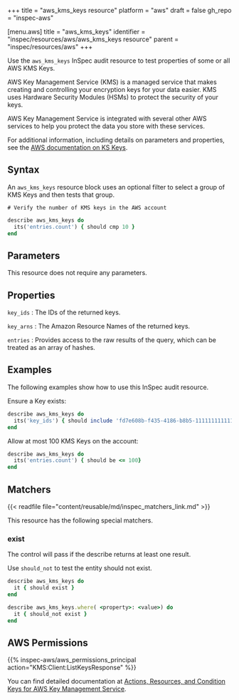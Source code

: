 +++
title = "aws_kms_keys resource"
platform = "aws"
draft = false
gh_repo = "inspec-aws"

[menu.aws]
title = "aws_kms_keys"
identifier = "inspec/resources/aws/aws_kms_keys resource"
parent = "inspec/resources/aws"
+++

Use the `aws_kms_keys` InSpec audit resource to test properties of some or all AWS KMS Keys.

AWS Key Management Service (KMS) is a managed service that makes creating and controlling your encryption keys for your data easier. KMS uses Hardware Security Modules (HSMs) to protect the security of your keys.

AWS Key Management Service is integrated with several other AWS services to help you protect the data you store with these services.

For additional information, including details on parameters and properties, see the [AWS documentation on KS Keys](https://docs.aws.amazon.com/kms/latest/developerguide/getting-started.html).

## Syntax

An `aws_kms_keys` resource block uses an optional filter to select a group of KMS Keys and then tests that group.

    # Verify the number of KMS keys in the AWS account

```ruby
describe aws_kms_keys do
  its('entries.count') { should cmp 10 }
end
```

## Parameters

This resource does not require any parameters.

## Properties

`key_ids`
: The IDs of the returned keys.

`key_arns`
: The Amazon Resource Names of the returned keys.

`entries`
: Provides access to the raw results of the query, which can be treated as an array of hashes.

## Examples

The following examples show how to use this InSpec audit resource.

Ensure a Key exists:

```ruby
describe aws_kms_keys do
  its('key_ids') { should include 'fd7e608b-f435-4186-b8b5-111111111111'}
end
```

Allow at most 100 KMS Keys on the account:

```ruby
describe aws_kms_keys do
  its('entries.count') { should be <= 100}
end
```

## Matchers

{{< readfile file="content/reusable/md/inspec_matchers_link.md" >}}

This resource has the following special matchers.

### exist

The control will pass if the describe returns at least one result.

Use `should_not` to test the entity should not exist.

```ruby
describe aws_kms_keys do
  it { should exist }
end
```

```ruby
describe aws_kms_keys.where( <property>: <value>) do
  it { should_not exist }
end
```

## AWS Permissions

{{% inspec-aws/aws_permissions_principal action="KMS:Client:ListKeysResponse" %}}

You can find detailed documentation at [Actions, Resources, and Condition Keys for AWS Key Management Service](https://docs.aws.amazon.com/IAM/latest/UserGuide/list_awskeymanagementservice.html).

